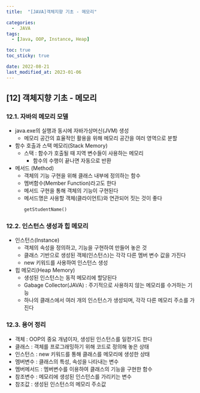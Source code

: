 ```yaml
---
title:  "[JAVA]객체지향 기초 - 메모리" 

categories:
  -  JAVA
tags:
  - [Java, OOP, Instance, Heap]

toc: true
toc_sticky: true

date: 2022-08-21
last_modified_at: 2023-01-06
---
```

[12] 객체지향 기초 - 메모리
----
### 12.1. 자바의 메모리 모델
- java.exe의 실행과 동시에 자바가상머신(JVM) 생성
    - 메모리 공간의 효율적인 활용을 위해 메모리 공간을 여러 영역으로 분할
- 함수 호출과 스택 메모리(Stack Memory)
    - 스택 : 함수가 호출될 때 지역 변수들이 사용하는 메모리 
        - 함수의 수행이 끝나면 자동으로 반환
- 메서드 (Method)      
    - 객체의 기능 구현을 위해 클래스 내부에 정의하는 함수 
    - 멤버함수(Member Function)라고도 한다
    - 메서드 구현을 통해 객체의 기능이 구현된다
    - 메서드명은 사용할 객체(클라이언트)와 연관되어 짓는 것이 좋다
        ```j
        getStudentName()
        ```

### 12.2. 인스턴스 생성과 힙 메모리
- 인스턴스(Instance)
    - 객체의 속성을 정의하고, 기능을 구현하여 만들어 놓은 것
    - 클래스 기반으로 생성된 객체(인스턴스)는 각각 다른 멤버 변수 값을 가진다
    - new 키워드를 사용하여 인스턴스 생성 
- 힙 메모리(Heap Memory)
    - 생성된 인스턴스는 동적 메모리에 할당된다
    - Gabage Collector(JAVA) : 주기적으로 사용하지 않는 메모리를 수거하는 기능
    - 하나의 클래스에서 여러 개의 인스턴스가 생성되며, 각각 다른 메모리 주소를 가진다

### 12.3. 용어 정리
- 객체 : OOP의 중요 개념이자, 생성된 인스턴스를 일컫기도 한다
- 클래스 : 객체를 프로그래밍하기 위해 코드로 정의해 놓은 상태
- 인스턴스 : new 키워드를 통해 클래스를 메모리에 생성한 상태 
- 멤버변수 : 클래스의 특성, 속성을 나타내는 변수
- 멤버메서드 : 멤버변수를 이용하여 클래스의 기능을 구현한 함수
- 참조변수 : 메모리에 생성된 인스턴스를 가리키는 변수 
- 참조값 : 생성된 인스턴스의 메모리 주소값          
